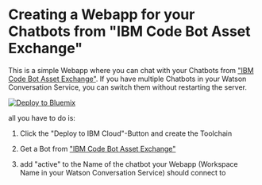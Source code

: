 # Creating a Webapp for your Chatbots from "IBM Code Bot Asset Exchange"

This is a simple Webapp where you can chat with your Chatbots from ["IBM Code Bot Asset Exchange"](https://developer.ibm.com/code/exchanges/bots).
If you have multiple Chatbots in your Watson Conversation Service, you can switch them without restarting the server.

[![Deploy to Bluemix](./deploy-button.png)](https://bluemix.net/deploy?repository=https://github.com/mwiegand/exchange-bot)

all you have to do is:

1. Click the "Deploy to IBM Cloud"-Button and create the Toolchain

1. Get a Bot from ["IBM Code Bot Asset Exchange"](https://developer.ibm.com/code/exchanges/bots)

1. add "active" to the Name of the chatbot your Webapp (Workspace Name in your Watson Conversation Service) should connect to